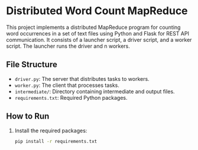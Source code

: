 # Distributed Word Count MapReduce

This project implements a distributed MapReduce program for counting word occurrences in a set of text files using Python and Flask for REST API communication.
It consists of a launcher script, a driver script, and a worker script. The launcher runs the driver and n workers.

## File Structure

- `driver.py`: The server that distributes tasks to workers.
- `worker.py`: The client that processes tasks.
- `intermediate/`: Directory containing intermediate and output files.
- `requirements.txt`: Required Python packages.

## How to Run

1. Install the required packages:
   ```bash
   pip install -r requirements.txt


